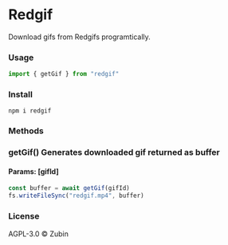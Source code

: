 # Redgif

 Download gifs from Redgifs programtically.

### Usage

```js
import { getGif } from "redgif"
```

### Install

```shell
npm i redgif
```

### Methods

### getGif() Generates downloaded gif returned as buffer

#### Params: [gifId]

```js
const buffer = await getGif(gifId)
fs.writeFileSync("redgif.mp4", buffer)
```

### License

AGPL-3.0 ©️ Zubin